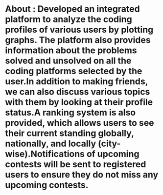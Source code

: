 # About : Developed an integrated platform to analyze the coding profiles of various users by plotting graphs. The platform also provides information about the problems solved and unsolved on all the coding platforms selected by the user.In addition to making friends, we can also discuss various topics with them by looking at their profile status.A ranking system is also provided, which allows users to see their current standing globally, nationally, and locally (city-wise).Notifications of upcoming contests will be sent to registered users to ensure they do not miss any upcoming contests.
